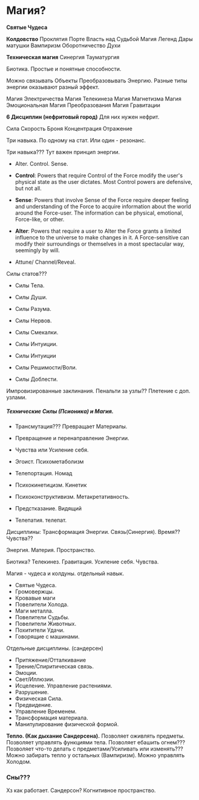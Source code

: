 
# Магия?

**Святые Чудеса**

**Колдовство**
Проклятия
Порте
Власть над Судьбой
Магия Легенд
Дары матушки
Вампиризм
Оборотничество
Духи

**Техническая магия**
Синергия
Тауматургия

Биотика. 
Простые и понятные способности. 

Можно связывать Объекты
Преобразовывать Энергию.
Разные типы энергии оказывают разный эффект.

Магия Электричества
Магия Телекинеза
Магия Магнетизма
Магия Эмоциональная
Магия Преобразования
Магия Гравитации

**6 Дисциплин (нефритовый город)**
Для них нужен нефрит. 

Сила
Скорость
Броня
Концентрация
Отражение








Три навыка. По одному на стат. 
Или один - резонанс. 

Три навыка??? Тут важен принцип энергии. 
- Alter. Control. Sense. 
- **Control**: Powers that require Control of the Force modify the user's physical state as the user dictates. Most Control powers are defensive, but not all.
- **Sense**: Powers that involve Sense of the Force require deeper feeling and understanding of the Force to acquire information about the world around the Force-user. The information can be physical, emotional, Force-like, or other.
- **Alter**: Powers that require a user to Alter the Force grants a limited influence to the universe to make changes in it. A Force-sensitive can modify their surroundings or themselves in a most spectacular way, seemingly by will.

- Attune/ Channel/Reveal.

Силы статов???
- Силы Тела. 
- Силы Души.
- Силы Разума.

- Силы Нервов. 
- Силы Смекалки.
- Силы Интуиции. 

- Силы Интуиции
- Силы Решимости/Воли. 
- Силы Доблести. 

Импровизированные заклинания. 
Пенальти за узлы?? 
Плетение с доп. узлами. 

##### Технические Силы (Псионика) и Магия.
- Трансмутация??? Превращает Материалы. 
- Превращение и перенаправление Энергии. 
- Чувства или Усиление себя. 

- Эгоист. Психометаболизм
- Телепортация. Номад
- Психокинетицизм. Кинетик
- Психоконструктивизм. Метакретативность.
- Предстказание. Видящий
- Телепатия. телепат. 

Дисциплины: Трансформация Энергии. Связь(Синергия). Время?? Чувства??

Энергия. Материя. Пространство.

Биотика? Телекинез. Гравитация. Усиление себя. Чувства. 

Магия - чудеса и колдуны. отдельный навык. 
- Святые Чудеса. 
- Громовержцы.
- Кровавые маги
- Повелители Холода. 
- Маги металла. 
- Повелители Судьбы. 
- Повелители Животных. 
- Похитители Удачи. 
- Говорящие с машинами. 

Отдельные дисциплины. (сандерсен)
- Притяжение/Отталкивание
- Трение/Спиритическая связь. 
- Эмоции.
- Свет/Иллюзии. 
- Исцеление. Управление растениями. 
- Разрушение. 
- Физическая Сила.
- Предвидение.
- Управление Временем. 
- Трансформация материала. 
- Манипулирование физической формой.  

**Тепло. (Как дыхание Сандерсена).** 
Позволяет оживлять предметы. 
Позволяет управлять функциями тела. 
Позволяет ебашить огнем???
Позволяет что-то делать с предметами/Усиливать или изменять???
Можно забирать тепло у остальных  (Вампиризм).
Можно управлять Холодом. 


### Сны???
Хз как работает. Сандерсон? Когнитивное пространство. 
